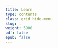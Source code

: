 ```yaml
---
title: Learn
type: contents
class: grid hide-menu
slug: .
weight: 5900
pdf: false
epub: false
---
```


